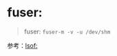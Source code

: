 <link href="../../css/style.css" rel="stylesheet" type="text/css" />


# fuser: 

> fuser: `fuser-m -v -u /dev/shm`

参考：[lsof: ](lsof.md)
